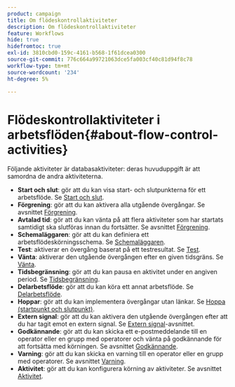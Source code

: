 ```yaml
---
product: campaign
title: Om flödeskontrollaktiviteter
description: Om flödeskontrollaktiviteter
feature: Workflows
hide: true
hidefromtoc: true
exl-id: 3810cbd0-159c-4161-b568-1f61dcea0300
source-git-commit: 776c664a99721063dce5fa003cf40c81d94f8c78
workflow-type: tm+mt
source-wordcount: '234'
ht-degree: 5%

---
```


# Flödeskontrollaktiviteter i arbetsflöden{#about-flow-control-activities}



Följande aktiviteter är databasaktiviteter: deras huvuduppgift är att samordna de andra aktiviteterna.

* **Start och slut**: gör att du kan visa start- och slutpunkterna för ett arbetsflöde. Se [Start och slut](start-and-end.md).
* **Förgrening**: gör att du kan aktivera alla utgående övergångar. Se avsnittet [Förgrening](fork.md).
* **Avtalad tid**: gör att du kan vänta på att flera aktiviteter som har startats samtidigt ska slutföras innan du fortsätter. Se avsnittet [Förgrening](fork.md).
* **Schemaläggaren**: gör att du kan definiera ett arbetsflödeskörningsschema. Se [Schemaläggaren](scheduler.md).
* **Test**: aktiverar en övergång baserat på ett testresultat. Se [Test](test.md).
* **Vänta**: aktiverar den utgående övergången efter en given tidsgräns. Se [Vänta](wait.md).
* **Tidsbegränsning**: gör att du kan pausa en aktivitet under en angiven period. Se [Tidsbegränsning](time-constraint.md).
* **Delarbetsflöde**: gör att du kan köra ett annat arbetsflöde. Se [Delarbetsflöde](sub-workflow.md).
* **Hoppar**: gör att du kan implementera övergångar utan länkar. Se [Hoppa (startpunkt och slutpunkt)](jump-start-point-and-end-point.md).
* **Extern signal**: gör att du kan aktivera den utgående övergången efter att du har tagit emot en extern signal. Se [Extern signal](external-signal.md)-avsnittet.
* **Godkännande**: gör att du kan skicka ett e-postmeddelande till en operator eller en grupp med operatorer och vänta på godkännande för att fortsätta med körningen. Se avsnittet [Godkännande](approval.md).
* **Varning**: gör att du kan skicka en varning till en operator eller en grupp med operatorer. Se avsnittet [Varning](alert.md).
* **Aktivitet**: gör att du kan konfigurera körning av aktiviteter. Se avsnittet [Aktivitet](task.md).
